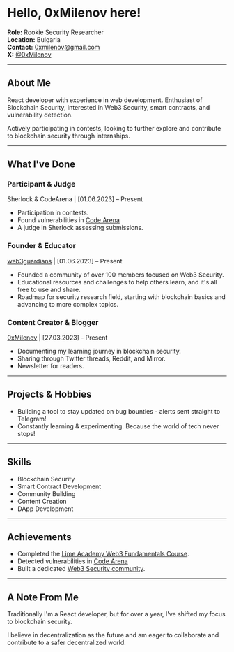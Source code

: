 # Hello, 0xMilenov here!

 **Role:** Rookie Security Researcher  
 **Location:** Bulgaria   
 **Contact:** [0xmilenov@gmail.com](mailto:0xmilenov@gmail.com)      
 **X:** [@0xMilenov](https://twitter.com/0xMilenov)        

---

## **About Me**

React developer with experience in web development. Enthusiast of Blockchain Security, interested in Web3 Security, smart contracts, and vulnerability detection.
 
Actively participating in contests, looking to further explore and contribute to blockchain security through internships.

---

##  **What I've Done**

### Participant & Judge
Sherlock & CodeArena | [01.06.2023] – Present
- Participation in contests.
- Found vulnerabilities in [Code Arena](https://code4rena.com/@0xmilenov)
- A judge in Sherlock assessing submissions.

### Founder & Educator
[web3guardians](https://discord.gg/UGhjbPwJy) | [01.06.2023] – Present
- Founded a community of over 100 members focused on Web3 Security.
- Educational resources and challenges to help others learn, and it's all free to use and share.
- Roadmap for security research field, starting with blockchain basics and advancing to more complex topics.

### Content Creator & Blogger
[0xMilenov](https://twitter.com/0xMilenov) | [27.03.2023] - Present
- Documenting my learning journey in blockchain security.
- Sharing through Twitter threads, Reddit, and Mirror.
- Newsletter for readers.
  
---

## **Projects & Hobbies**

-  Building a tool to stay updated on bug bounties - alerts sent straight to Telegram!
-   Constantly learning & experimenting. Because the world of tech never stops!

---

## **Skills**

- Blockchain Security
- Smart Contract Development
- Community Building
- Content Creation
- DApp Development

---

## Achievements
- Completed the [Lime Academy Web3 Fundamentals Course](https://app.poap.xyz/token/6495244).
- Detected vulnerabilities in [Code Arena](https://code4rena.com/@0xmilenov)
- Built a dedicated [Web3 Security community](https://discord.com/invite/UGhjbPwJy).

---

## A Note From Me

Traditionally I'm a React developer, but for over a year, I've shifted my focus to blockchain security.

I believe in decentralization as the future and am eager to collaborate and contribute to a safer decentralized world.

